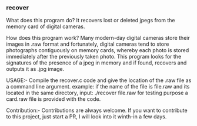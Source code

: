 ### recover
What does this program do?
It recovers lost or deleted jpegs from the memory card of digital cameras.

How does this program work?
Many modern-day digital cameras store their images in .raw format and fortunately, digital cameras tend to store photographs contiguously on memory cards, whereby each photo is stored immediately after the previously taken photo.
This program looks for the signatures of the presence of a jpeg in memory and if found, recovers and outputs it as .jpg image. 

USAGE:-
Compile the recover.c code and give the location of the .raw file as a command line argument.
example: if the name of the file is file.raw and its located in the same directory, input:
./recover file.raw
for testing purpose a card.raw file is provided with the code.

Contribution:-
Contributions are always welcome.
If you want to contribute to this project, just start a PR, I will look into it winth-in a few days.

